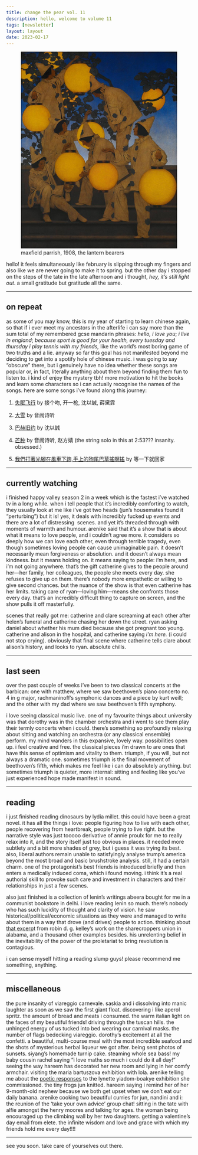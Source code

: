 ```yaml
---
title: change the pear vol. 11
description: hello, welcome to volume 11
tags: [newsletter]
layout: layout
date: 2023-02-17
---
```


<figure>
<img src="/images/11.jpeg" alt="maxfield parrish, 1908, the lantern bearers" width="600"/>
<figcaption class="caption">maxfield parrish, 1908, the lantern bearers</figcaption>
</figure>

hello! it feels simultaneously like february is slipping through my fingers and also like we are never going to make it to spring. but the other day i stopped on the steps of the tate in the late afternoon and i thought, _hey, it’s still light out_. a small gratitude but gratitude all the same.

* * *

## on repeat

as some of you may know, this is my year of starting to learn chinese again, so that if i ever meet my ancestors in the afterlife i can say more than the sum total of my remembered gcse mandarin phrases: _hello, i love you_; _i live in england_; _because sport is good for your health, every tuesday and thursday i play tennis with my friends,_ like the world’s most boring game of two truths and a lie. anyway so far this goal has not manifested beyond me deciding to get into a spotify hole of chinese music. i was going to say “obscure” there, but i genuinely have no idea whether these songs are popular or, in fact, literally anything about them beyond finding them fun to listen to. i kind of enjoy the mystery tbh! more motivation to hit the books and learn some characters so i can actually recognise the names of the songs. here are some songs i’ve found along this journey:

1.  [失眠飞行](https://open.spotify.com/track/7B66zCNP5kP7FkNYMRrZwW?si=ba56294da3484528) by 接个吻, 开一枪, 沈以誠, 薛黛霏
    
2.  [大雪](https://open.spotify.com/track/01sULFzpZ2WMafukO3st5i?si=d4ba46338fc94345) by 音阙诗听
    
3.  [巴赫旧约](https://open.spotify.com/track/1vq5k7oNTD1J7ANKZmY4ub?si=e8777da9ef834f8f) by 沈以誠
    
4.  [芒种](https://open.spotify.com/track/3IP4qSMfGeqI2XqHFf25sj?si=aed6878b9dc0472f) by 音阙诗听, 赵方婧 (the string solo in this at 2:53??? insanity. obsessed.)
    
5.  [我們打著光腳在風車下跑,手上的狗尾巴草搖啊搖](https://open.spotify.com/track/0wADGmFVQWAWD8s0WxLkVE?si=e97f90223c2b45e5) by 等一下就回家
    

* * *

## currently watching

i finished happy valley season 2 in a week which is the fastest i’ve watched tv in a long while. when i tell people that it’s incredibly comforting to watch, they usually look at me like i’ve got two heads (jun’s housemates found it “perturbing”) but it is! yes, it deals with incredibly fucked up events and there are a lot of distressing  scenes. and yet it’s threaded through with moments of warmth and humour. arenike said that it’s a show that is about what it means to love people, and i couldn’t agree more. it considers so deeply how we can love each other, even through terrible tragedy, even though sometimes loving people can cause unimaginable pain. it doesn’t necessarily mean forgiveness or absolution. and it doesn’t always mean kindness. but it means holding on. it means saying to people: i’m here, and i’m not going anywhere. that’s the gift catherine gives to the people around her—her family, her colleagues, the people she meets every day. she refuses to give up on them. there’s nobody more empathetic or willing to give second chances. but the nuance of the show is that even catherine has her limits. taking care of ryan—loving him—means she confronts those every day. that’s an incredibly difficult thing to capture on screen, and the show pulls it off masterfully. 

scenes that really got me: catherine and clare screaming at each other after helen’s funeral and catherine chasing her down the street. ryan asking daniel about whether his mum died because she got pregnant too young. catherine and alison in the hospital, and catherine saying _i’m here._ (i could not stop crying). obviously that final scene where catherine tells clare about alison’s history, and looks to ryan. absolute chills. 

* * *

## last seen

over the past couple of weeks i’ve been to two classical concerts at the barbican: one with matthew, where we saw beethoven’s piano concerto no. 4 in g major, rachmaninoff’s symphonic dances and a piece by kurt weill; and the other with my dad where we saw beethoven’s fifth symphony. 

i love seeing classical music live. one of my favourite things about university was that dorothy was in the chamber orchestra and i went to see them play their termly concerts when i could. there’s something so profoundly relaxing about sitting and watching an orchestra (or any classical ensemble) perform. my mind wanders in this expansive, lovely way. possibilities open up. i feel creative and free. the classical pieces i’m drawn to are ones that have this sense of optimism and vitality to them. triumph, if you will, but not always a dramatic one. sometimes triumph is the final movement of beethoven’s fifth, which makes me feel like i can do absolutely anything. but sometimes triumph is quieter, more internal: sitting and feeling like you’ve just experienced hope made manifest in sound. 

* * *

## reading

i just finished reading dinosaurs by lydia millet. this could have been a great novel. it has all the things i love: people figuring how to live with each other, people recovering from heartbreak, people trying to live right. but the narrative style was just tooooo derivative of annie proulx for me to really relax into it, and the story itself just too obvious in places. it needed more subtlety and a bit more shades of grey, but i guess it was trying its best. also, liberal authors remain unable to satisfyingly analyse trump’s america beyond the most broad and basic brushstroke analysis. still, it had a certain charm. one of the protagonist’s best friends is introduced briefly and then enters a medically induced coma, which i found moving. i think it’s a real authorial skill to provoke such care and investment in characters and their relationships in just a few scenes. 

also just finished is a collection of lenin’s writings abeera bought for me in a communist bookstore in delhi. i love reading lenin so much. there’s nobody who has such lucidity of thought and clarity of vision. he saw historical/political/economic situations as they were and managed to write about them in a way that drove (and drives) people to action. thinking about [that excerp](https://twitter.com/spencerbeswick/status/1624433889069436929)t from robin d. g. kelley’s work on the sharecroppers union in alabama, and a thousand other examples besides. his unrelenting belief in the inevitability of the power of the proletariat to bring revolution is contagious. 

i can sense myself hitting a reading slump guys! please recommend me something, anything. 

* * *

## miscellaneous

the pure insanity of viareggio carnevale. saskia and i dissolving into manic laughter as soon as we saw the first giant float. discovering i like aperol spritz. the amount of bread and meats i consumed. the warm italian light on the faces of my beautiful friends! driving through the tuscan hills. the unhinged energy of us tucked into bed wearing our carnival masks. the number of flags bedecking viareggio. dorothy’s excitement at all the confetti. a beautiful, multi-course meal with the most incredible seafood and the shots of mysterious herbal liqueur we got after. being sent photos of sunsets. siyang’s homemade turnip cake. steaming whole sea bass! my baby cousin rachel saying “i love maths so much i could do it all day!” seeing the way hareem has decorated her new room and lying in her comfy armchair. visiting the maria bartuszova exhibition with lola. arenike telling me about the [poetic responses](https://www.tate.org.uk/tate-collective/writing-and-art) to the lynette yiadom-boakye exhibition she commissioned. the tiny frogs jun knitted. hareem saying i remind her of her 9-month-old nephew because we both get upset when we don’t eat our daily banana. arenike cooking two beautiful curries for jun, nandini and i: the reunion of the ‘take your own advice’ group chat! sitting in the tate with alfie amongst the henry moores and talking for ages. the woman being encouraged up the climbing wall by her two daughters. getting a valentine’s day email from elete. the infinite wisdom and love and grace with which my friends hold me every day!!!! 

* * *

see you soon. take care of yourselves out there.
